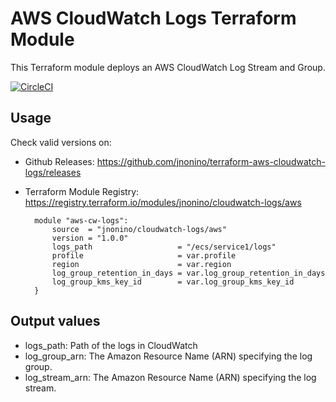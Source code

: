 # AWS CloudWatch Logs Terraform Module #

This Terraform module deploys an AWS CloudWatch Log Stream and Group.

[![CircleCI](https://circleci.com/gh/jnonino/terraform-aws-cloudwatch-logs/tree/master.svg?style=svg)](https://circleci.com/gh/jnonino/terraform-aws-cloudwatch-logs/tree/master)

## Usage

Check valid versions on:
* Github Releases: <https://github.com/jnonino/terraform-aws-cloudwatch-logs/releases>
* Terraform Module Registry: <https://registry.terraform.io/modules/jnonino/cloudwatch-logs/aws>

        module "aws-cw-logs": 
            source  = "jnonino/cloudwatch-logs/aws"
            version = "1.0.0"
            logs_path                   = "/ecs/service1/logs"
            profile                     = var.profile
            region                      = var.region
            log_group_retention_in_days = var.log_group_retention_in_days
            log_group_kms_key_id        = var.log_group_kms_key_id
        }

## Output values

* logs_path: Path of the logs in CloudWatch
* log_group_arn: The Amazon Resource Name (ARN) specifying the log group.
* log_stream_arn: The Amazon Resource Name (ARN) specifying the log stream.
